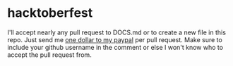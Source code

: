 # hacktoberfest

I'll accept nearly any pull request to DOCS.md or to create a new file in this repo. Just send me [one dollar to my paypal](https://paypal.me/syntheticgarden) per pull request. Make sure to include your github username in the comment or else I won't know who to accept the pull request from.
